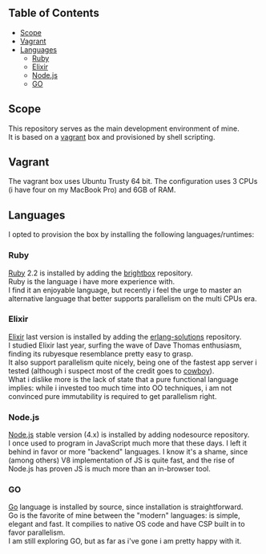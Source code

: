 ## Table of Contents
* [Scope](#scope)
* [Vagrant](#vagrant)
* [Languages](#languages)
  * [Ruby](#ruby)
  * [Elixir](#elixir)
  * [Node.js](#nodejs)
  * [GO](#go)

## Scope
This repository serves as the main development environment of mine.  
It is based on a [vagrant](https://www.vagrantup.com/) box and provisioned by shell scripting.

## Vagrant
The vagrant box uses Ubuntu Trusty 64 bit. The configuration uses 3 CPUs (i have
four on my MacBook Pro) and 6GB of RAM.

## Languages
I opted to provision the box by installing the following languages/runtimes:

### Ruby
[Ruby](https://www.ruby-lang.org/en/) 2.2 is installed by adding the
[brightbox](https://www.brightbox.com/docs/guides/cli/installation-debian/) repository.  
Ruby is the language i have more experience with.  
I find it an enjoyable language, but recently i feel the urge to master an alternative language that better supports parallelism on the multi CPUs era.  

### Elixir
[Elixir](http://elixir-lang.org/) last version is installed by adding the
[erlang-solutions](https://www.erlang-solutions.com/about/erlang-other-technologies.html) repository.  
I studied Elixir last year, surfing the wave of Dave Thomas enthusiasm, finding its rubyesque resemblance pretty easy to grasp.  
It also support parallelism quite nicely, being one of the fastest app server
i tested (although i suspect most of the credit goes to [cowboy](http://ninenines.eu)).  
What i dislike more is the lack of state that a pure functional language implies: while i invested too much time into OO techniques, i am not convinced pure immutability is required to get parallelism right.

### Node.js
[Node.js](https://nodejs.org/en/) stable version (4.x) is installed by adding nodesource repository.  
I once used to program in JavaScript much more that these days. I left it behind in
favor or more "backend" languages. I know it's a shame, since (among others) V8 implementation of JS is quite fast, and the rise of Node.js has proven JS is much more than an in-browser tool.

### GO
[Go](https://golang.org/) language is installed by source, since installation is straightforward.  
Go is the favorite of mine between the "modern" languages: is simple, elegant and
fast. It compilies to native OS code and have CSP built in to favor parallelism.  
I am still exploring GO, but as far as i've gone i am pretty happy with it.
